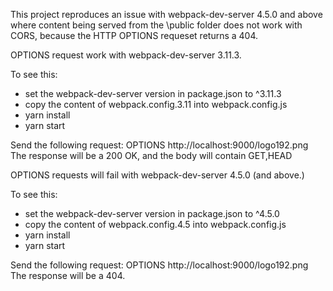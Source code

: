 This project reproduces an issue with webpack-dev-server 4.5.0 and above where content being served from the \public folder does not work with CORS, because the HTTP OPTIONS requeset returns a 404.

OPTIONS request work with webpack-dev-server 3.11.3.

To see this:

* set the webpack-dev-server version in package.json to ^3.11.3
* copy the content of webpack.config.3.11 into webpack.config.js
* yarn install
* yarn start

Send the following request: OPTIONS http://localhost:9000/logo192.png
The response will be a 200 OK, and the body will contain GET,HEAD

OPTIONS requests will fail with webpack-dev-server 4.5.0 (and above.)

To see this:

* set the webpack-dev-server version in package.json to ^4.5.0
* copy the content of webpack.config.4.5 into webpack.config.js
* yarn install
* yarn start

Send the following request: OPTIONS http://localhost:9000/logo192.png
The response will be a 404.
